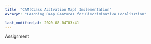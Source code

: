 ```yaml
---
title: "CAM(Class Acitvation Map) Implementation"
excerpt: "Learning Deep Features for Discriminative Localization"

last_modified_at: 2020-08-04T03:41
---
```



Assignment
